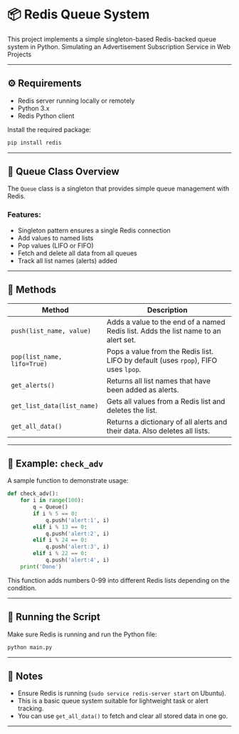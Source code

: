 # 📦 Redis Queue System

This project implements a simple singleton-based Redis-backed queue system in Python.
Simulating an Advertisement Subscription Service in Web Projects

---

## ⚙️ Requirements

- Redis server running locally or remotely
- Python 3.x
- Redis Python client

Install the required package:

```bash
pip install redis
```

---

## 🧩 Queue Class Overview

The `Queue` class is a singleton that provides simple queue management with Redis.

### Features:

- Singleton pattern ensures a single Redis connection
- Add values to named lists
- Pop values (LIFO or FIFO)
- Fetch and delete all data from all queues
- Track all list names (alerts) added

---

## 🧪 Methods

| Method | Description |
|--------|-------------|
| `push(list_name, value)` | Adds a value to the end of a named Redis list. Adds the list name to an alert set. |
| `pop(list_name, lifo=True)` | Pops a value from the Redis list. LIFO by default (uses `rpop`), FIFO uses `lpop`. |
| `get_alerts()` | Returns all list names that have been added as alerts. |
| `get_list_data(list_name)` | Gets all values from a Redis list and deletes the list. |
| `get_all_data()` | Returns a dictionary of all alerts and their data. Also deletes all lists. |

---

## 🔁 Example: `check_adv`

A sample function to demonstrate usage:

```python
def check_adv():
    for i in range(100):
        q = Queue()
        if i % 5 == 0:
            q.push('alert:1', i)
        elif i % 13 == 0:
            q.push('alert:2', i)
        elif i % 24 == 0:
            q.push('alert:3', i)
        elif i % 22 == 0:
            q.push('alert:4', i)
    print('Done')
```

This function adds numbers 0-99 into different Redis lists depending on the condition.

---

## 🏁 Running the Script

Make sure Redis is running and run the Python file:

```bash
python main.py
```

---

## 📌 Notes

- Ensure Redis is running (`sudo service redis-server start` on Ubuntu).
- This is a basic queue system suitable for lightweight task or alert tracking.
- You can use `get_all_data()` to fetch and clear all stored data in one go.

---